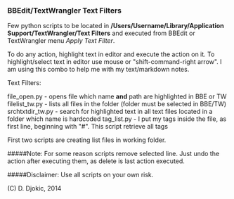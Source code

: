 ### BBEdit/TextWrangler Text Filters

Few python scripts to be located in **/Users/Username/Library/Application Support/TextWrangler/Text Filters** and executed from BBEdit or TextWrangler menu *Apply Text Filter*.

To do any action, highlight text in editor and execute the action on it. To highlight/select text in editor use mouse or "shift-command-right arrow". I am using this combo to help me with my text/markdown notes.

Text Filters:

file_open.py - opens file which name **and** path are highlighted in BBE or TW
filelist_tw.py - lists all files in the folder (folder must be selected in BBE/TW)
srchtxtdir_tw.py - search for highlighted text in all text files located in a folder which name is hardcoded
tag_list.py - I put my tags inside the file, as first line, beginning with "#". This script retrieve all tags

First two scripts are creating list files in working folder. 

#####Note:
For some reason scripts remove selected line. Just undo the action after executing them, as delete is last action executed.

#####Disclaimer:
Use all scripts on your own risk.

(C) D. Djokic, 2014